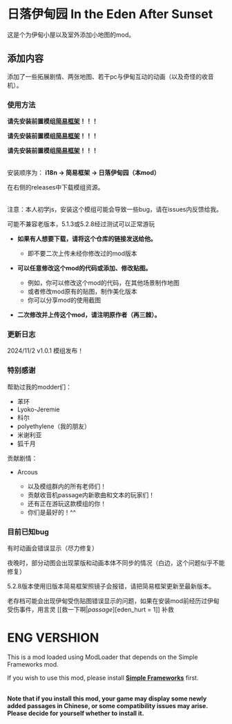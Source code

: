 # 日落伊甸园 In the Eden After Sunset
这是个为伊甸小屋以及室外添加小地图的mod。

## 添加内容

添加了一些拓展剧情、两张地图、若干pc与伊甸互动的动画（以及奇怪的收音机）。

### 使用方法

<b>请先安装前置模组[**简易框架**](https://github.com/emicoto/DOLMods/)！！！

请先安装前置模组[**简易框架**](https://github.com/emicoto/DOLMods/)！！！

请先安装前置模组[**简易框架**](https://github.com/emicoto/DOLMods/)！！！</b>

<br>
安装顺序为：
<b>i18n → 简易框架 → 日落伊甸园（本mod）</b>

在右侧的releases中下载模组资源。

<br>
注意：本人初学js，安装这个模组可能会导致一些bug，请在issues内反馈给我。

可能不兼容老版本，5.1.3或5.2.8经过测试可以正常游玩

* <b>如果有人想要下载，请将这个仓库的链接发送给他。</b>
  * 即不要二次上传未经你修改过的mod版本<br>

* <b>可以任意修改这个mod的代码或添加、修改贴图。</b>
  * 例如，你可以修改这个mod的代码，在其他场景制作地图
  * 或者修改mod原有的贴图，制作美化版本
  * 你可以分享mod的使用截图<br>

* <b>二次修改并上传这个mod，请注明原作者（再三棘）。</b>

### 更新日志

2024/11/2 v1.0.1 模组发布！

### 特别感谢

帮助过我的modder们：
 * 苯环
 * Lyoko-Jeremie
 * 科尔
 * polyethylene（我的朋友）
 * 米谢利亚
 * 狐千月

贡献剧情：
 * Arcous

 
   * 以及模组群内的所有老师们！
   * 贡献收音机passage内新歌曲和文本的玩家们！
   * 还有正在游玩这款模组的你！
   * 你们是最好的！^^
  
     
### 目前已知bug

有时动画会错误显示（尽力修复）

夜晚时，部分动图会出现蒙版和动画本体不同步的情况（白边，这个问题似乎不能修复）

5.2.8版本使用旧版本简易框架照镜子会报错，请把简易框架更新至最新版本。

老存档可能会出现伊甸受伤贴图错误显示的问题，如果在安装mod前经历过伊甸受伤事件，用言灵 [[救一下啊|$passage][$eden_hurt = 1]] 补救

# ENG VERSHION
This is a mod loaded using ModLoader that depends on the Simple Frameworks mod. 

If you wish to use this mod, please install [**Simple Frameworks**](https://github.com/emicoto/DOLMods/) first. 

<br>
<b>Note that if you install this mod, your game may display some newly added passages in Chinese, or some compatibility issues may arise. Please decide for yourself whether to install it.</b>

